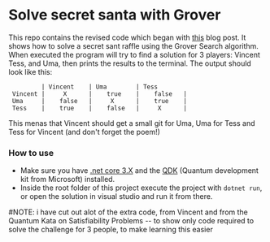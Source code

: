 # Solve secret santa with Grover

This repo contains the revised code which began with [this](https://vincent.frl/quantum-secret-santa/) blog post. It shows how to solve a secret sant raffle using the Grover Search algorithm.
When executed the program will try to find a solution for 3 players:  Vincent Tess, and Uma, then prints the results to the terminal. The output should look like this: 
```
         | Vincent    | Uma        | Tess
 Vincent |     X      |    true    |    false   |
 Uma     |    false   |     X      |    true    |
 Tess    |    true    |    false   |     X      |
```
This menas that Vincent should get a small git for Uma, Uma for Tess and Tess for Vincent (and don't forget the poem!)

### How to use
- Make sure you have [.net core 3.X](https://dotnet.microsoft.com/download/dotnet-core) and the [QDK](https://docs.microsoft.com/en-us/quantum/quickstarts/) (Quantum development kit from Microsoft) installed.
- Inside the root folder of this project execute the project with `dotnet run`, or open the solution in visual studio and run it from there.

#NOTE:
i have cut out alot of the extra code, from Vincent and from the Quantum Kata on Satisfiability Problems -- to show only code required to solve the challenge for 3 people, to make learning this easier
